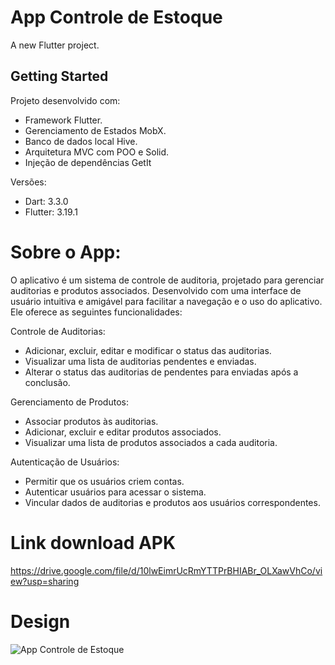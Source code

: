 # App Controle de Estoque

A new Flutter project.

## Getting Started

Projeto desenvolvido com:

- Framework Flutter.
- Gerenciamento de Estados MobX.
- Banco de dados local Hive.
- Arquitetura MVC com POO e Solid.
- Injeção de dependências GetIt

Versões:
- Dart: 3.3.0
- Flutter: 3.19.1



# Sobre o App:


O aplicativo é um sistema de controle de auditoria, projetado para gerenciar auditorias e produtos associados. Desenvolvido com uma interface de usuário intuitiva e amigável para facilitar a navegação e o uso do aplicativo. Ele oferece as seguintes funcionalidades:

Controle de Auditorias:
- Adicionar, excluir, editar e modificar o status das auditorias.
- Visualizar uma lista de auditorias pendentes e enviadas.
- Alterar o status das auditorias de pendentes para enviadas após a conclusão.

Gerenciamento de Produtos:
- Associar produtos às auditorias.
- Adicionar, excluir e editar produtos associados.
- Visualizar uma lista de produtos associados a cada auditoria.

Autenticação de Usuários:
- Permitir que os usuários criem contas.
- Autenticar usuários para acessar o sistema.
- Vincular dados de auditorias e produtos aos usuários correspondentes.




# Link download APK
https://drive.google.com/file/d/10lwEimrUcRmYTTPrBHIABr_OLXawVhCo/view?usp=sharing




# Design
![App Controle de Estoque](https://github.com/dasilva5678/app_controle_estoque/assets/102528534/d91d92fc-b1d7-4ba4-bdb2-e2330b5260ff)

